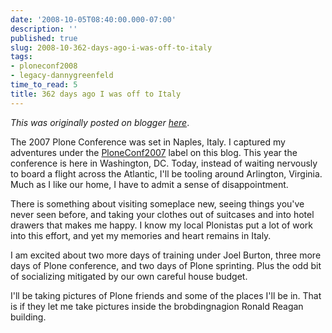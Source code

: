 ```yaml
---
date: '2008-10-05T08:40:00.000-07:00'
description: ''
published: true
slug: 2008-10-362-days-ago-i-was-off-to-italy
tags:
- ploneconf2008
- legacy-dannygreenfeld
time_to_read: 5
title: 362 days ago I was off to Italy
---
```


*This was originally posted on blogger [here](https://dannygreenfeld.blogspot.com/2008/10/362-days-ago-i-was-off-to-italy.html)*.

The 2007 Plone Conference was set in Naples, Italy.  I captured my adventures under the [PloneConf2007](https://dannygreenfeld.blogspot.com/search/label/ploneconf2007) label on this blog.  This year the conference is here in Washington, DC.  Today, instead of waiting nervously to board a flight across the Atlantic, I'll be tooling around Arlington, Virginia.  Much as I like our home, I have to admit a sense of disappointment.

There is something about visiting someplace new, seeing things you've never seen before, and taking your clothes out of suitcases and into hotel drawers that makes me happy.  I know my local Plonistas put a lot of work into this effort, and yet my memories and heart remains in Italy.

I am excited about two more days of training under Joel Burton, three more days of Plone conference, and two days of Plone sprinting.  Plus the odd bit of socializing mitigated by our own careful house budget.

I'll be taking pictures of Plone friends and some of the places I'll be in.  That is if they let me take pictures inside the brobdingnagion Ronald Reagan building.